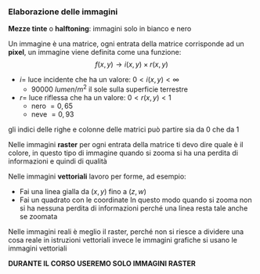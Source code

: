### Elaborazione delle immagini
**Mezze tinte** o **halftoning**: immagini solo in bianco e nero


Un immagine è una matrice, ogni entrata della matrice corrisponde ad un **pixel**, un immagine viene definita come una funzione: $$f(x,y) \rightarrow i(x,y)\times r(x,y)$$
- $i=$ luce incidente che ha un valore: $0<i(x,y)<\infty$
	- 90000 $lumen/m^2$ il sole sulla superficie terrestre
- $r=$ luce riflessa che ha un valore: $0<r(x,y)<1$
	- nero $= 0,65$
	- neve $= 0,93$

gli indici delle righe e colonne delle matrici può partire sia da 0 che da 1

Nelle immagini **raster** per ogni entrata della matrice ti devo dire quale è il colore, in questo tipo di immagine quando si zooma si ha una perdita di informazioni e quindi di qualità

Nelle immagini **vettoriali** lavoro per forme, ad esempio: 
- Fai una linea gialla da $(x, y)$ fino a $(z, w)$
- Fai un quadrato con le coordinate
In questo modo quando si zooma non si ha nessuna perdita di informazioni perché una linea resta tale anche se zoomata

Nelle immagini reali è meglio il raster, perché non si riesce a dividere una cosa reale in istruzioni vettoriali invece le immagini grafiche si usano le immagini vettoriali

**DURANTE IL CORSO USEREMO SOLO IMMAGINI RASTER**

